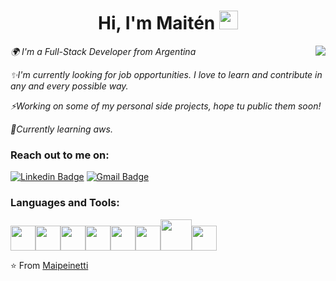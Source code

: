<h1 align="center"> Hi,  I'm Maitén <img src="https://github.com/anathayna/anathayna/blob/master/assets/bmo.gif?raw=1" width="30vw"/></h1>


<img align="right"  src="https://github.com/anathayna/anathayna/blob/master/assets/pusheencode.gif"/>
<p><em> 🌍 I'm a Full-Stack Developer from Argentina
</em></p>
<p><em>✨I'm currently looking for job opportunities. I love to learn and contribute in any and every possible way.</em></p>
<p><em>⚡Working on some of my personal side projects, hope tu public them soon!</em></p>
<p><em>🚀Currently learning aws.</em></p>




<div align="left">
<h3>Reach out to me on: </h3>

  
  [![Linkedin Badge](https://img.shields.io/badge/-MaitenPeinetti-blue?style=flat-square&logo=Linkedin&logoColor=white&link=https://www.linkedin.com/in/maitenpeinetti/)](https://www.linkedin.com/in/maitenpeinetti/)
  [![Gmail Badge](https://img.shields.io/badge/-maitenpeinetti@gmail.com-c14438?style=flat-square&logo=Gmail&logoColor=white&link=mailto:maitenpeinetti@gmail.com)](mailto:maitenpeinetti@gmail.com)

 

</div>

<h3>Languages and Tools: </h3>

<p align="left">
  <img src="https://media3.giphy.com/media/ln7z2eWriiQAllfVcn/200w.webp" width="40"><img src="https://media3.giphy.com/media/kdFc8fubgS31b8DsVu/giphy.webp" width="40"><img src="https://i.giphy.com/media/eNAsjO55tPbgaor7ma/200w.webp" width="40"><img src="https://media.giphy.com/media/XAxylRMCdpbEWUAvr8/giphy.gif" width="40"><img src="https://media.giphy.com/media/fsEaZldNC8A1PJ3mwp/giphy.gif" width="40"><img src="https://i.giphy.com/media/IdyAQJVN2kVPNUrojM/200.webp" width="40"><img src="https://media.giphy.com/media/kH1DBkPNyZPOk0BxrM/giphy.gif" width="50"><img src="https://media.giphy.com/media/KzJkzjggfGN5Py6nkT/giphy.gif" width="40">
  

</p>

⭐️ From [Maipeinetti](https://github.com/Maipeinetti)

<!--
**Maipeinetti/Maipeinetti** is a ✨ _special_ ✨ repository because its `README.md` (this file) appears on your GitHub profile.
<img src="https://media.giphy.com/media/WUlplcMpOCEmTGBtBW/giphy.gif" width="30">

Here are some ideas to get you started:

- 🔭 I’m currently working on ...
- 🌱 I’m currently learning ...
- 👯 I’m looking to collaborate on ...
- 🤔 I’m looking for help with ...
- 💬 Ask me about ...
- 📫 How to reach me: ...
- 😄 Pronouns: ...
- ⚡ Fun fact: ...
-->
